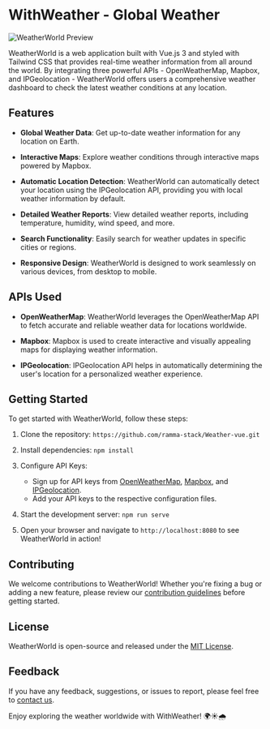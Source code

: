 # WithWeather - Global Weather

![WeatherWorld Preview](link-to-your-project-image)

WeatherWorld is a web application built with Vue.js 3 and styled with Tailwind CSS that provides real-time weather information from all around the world. By integrating three powerful APIs - OpenWeatherMap, Mapbox, and IPGeolocation - WeatherWorld offers users a comprehensive weather dashboard to check the latest weather conditions at any location.

## Features

- **Global Weather Data**: Get up-to-date weather information for any location on Earth.

- **Interactive Maps**: Explore weather conditions through interactive maps powered by Mapbox.

- **Automatic Location Detection**: WeatherWorld can automatically detect your location using the IPGeolocation API, providing you with local weather information by default.

- **Detailed Weather Reports**: View detailed weather reports, including temperature, humidity, wind speed, and more.

- **Search Functionality**: Easily search for weather updates in specific cities or regions.

- **Responsive Design**: WeatherWorld is designed to work seamlessly on various devices, from desktop to mobile.

## APIs Used

- **OpenWeatherMap**: WeatherWorld leverages the OpenWeatherMap API to fetch accurate and reliable weather data for locations worldwide.

- **Mapbox**: Mapbox is used to create interactive and visually appealing maps for displaying weather information.

- **IPGeolocation**: IPGeolocation API helps in automatically determining the user's location for a personalized weather experience.

## Getting Started

To get started with WeatherWorld, follow these steps:

1. Clone the repository: `https://github.com/ramma-stack/Weather-vue.git`

2. Install dependencies: `npm install`

3. Configure API Keys:
   - Sign up for API keys from [OpenWeatherMap](https://openweathermap.org/), [Mapbox](https://www.mapbox.com/), and [IPGeolocation](https://ipgeolocation.io/).
   - Add your API keys to the respective configuration files.

4. Start the development server: `npm run serve`

5. Open your browser and navigate to `http://localhost:8080` to see WeatherWorld in action!

## Contributing

We welcome contributions to WeatherWorld! Whether you're fixing a bug or adding a new feature, please review our [contribution guidelines](CONTRIBUTING.md) before getting started.

## License

WeatherWorld is open-source and released under the [MIT License](LICENSE).

## Feedback

If you have any feedback, suggestions, or issues to report, please feel free to [contact us](mailto:ramear11@gmail.com).

Enjoy exploring the weather worldwide with WithWeather! 🌍☀️🌧️
